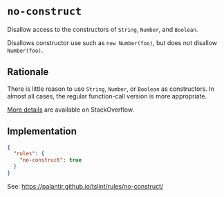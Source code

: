 # `no-construct`

Disallow access to the constructors of `String`, `Number`, and `Boolean`.

Disallows constructor use such as `new Number(foo)`,
but does not disallow `Number(foo)`.

## Rationale

There is little reason to use `String`, `Number`, or `Boolean` as constructors.
In almost all cases, the regular function-call version is more appropriate.

[More details](http://stackoverflow.com/q/4719320/3124288) are available
on StackOverflow.

## Implementation

```json
{
  "rules": {
    "no-construct": true
  }
}
```

See: https://palantir.github.io/tslint/rules/no-construct/

